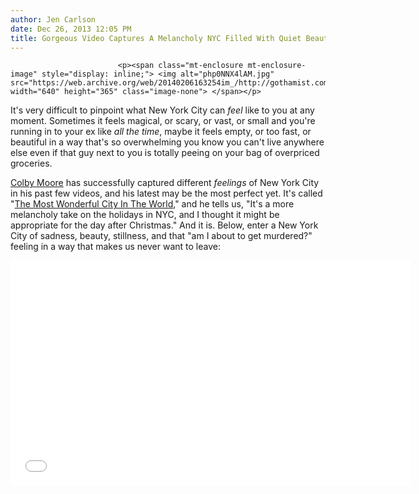 ```yaml
---
author: Jen Carlson
date: Dec 26, 2013 12:05 PM
title: Gorgeous Video Captures A Melancholy NYC Filled With Quiet Beauty
---
```



                            
                            
                            
                            <p><span class="mt-enclosure mt-enclosure-image" style="display: inline;"> <img alt="php0NNX4lAM.jpg" src="https://web.archive.org/web/20140206163254im_/http://gothamist.com/attachments/arts_jen/php0NNX4lAM.jpg" width="640" height="365" class="image-none"> </span></p>

<p>It&apos;s very difficult to pinpoint what New York City can <em>feel</em> like to you at any moment. Sometimes it feels magical, or scary, or vast, or small and you&apos;re running in to your ex like <em>all the time</em>, maybe it feels empty, or too fast, or beautiful in a way that&apos;s so overwhelming you know you can&apos;t live anywhere else even if that guy next to you is totally peeing on your bag of overpriced groceries. </p>

<p><a href="https://web.archive.org/web/20140206163254/http://gothamist.com/tags/colbymoore">Colby Moore</a> has successfully captured different <em>feelings</em> of New York City in his past few videos, and his latest may be the most perfect yet. It&apos;s called &quot;<a href="https://web.archive.org/web/20140206163254/https://vimeo.com/82522288">The Most Wonderful City In The World</a>,&quot; and he tells us, &quot;It&apos;s a more melancholy take on the holidays in NYC, and I thought it might be appropriate for the day after Christmas.&quot; And it is. Below, enter a New York City of sadness, beauty, stillness, and that &quot;am I about to get murdered?&quot; feeling in a way that makes us never want to leave:</p>

<p><iframe src="//web.archive.org/web/20140206163254if_/http://player.vimeo.com/video/82522288" width="640" height="360" frameborder="0" webkitallowfullscreen="" mozallowfullscreen="" allowfullscreen></iframe></p>
                            
                            
                            